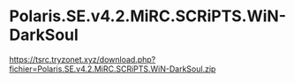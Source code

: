 # Polaris.SE.v4.2.MiRC.SCRiPTS.WiN-DarkSoul

https://tsrc.tryzonet.xyz/download.php?fichier=Polaris.SE.v4.2.MiRC.SCRiPTS.WiN-DarkSoul.zip
